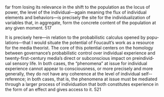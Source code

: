 far
from losing its relevance in the shift to the population as the locus of power,
the level of the individual—again meaning the flux of individual elements
and behaviors—is precisely the site for the individualization of variables
that, in aggregate, form the concrete content of the population at any given
moment. 517

It is precisely here—in relation to the probabilistic calculus opened by popu-
lations—that I would situate the potential of Foucault’s work as a resource
for the media theorist. The core of this potential centers on the homology
between governance’s probabilistic control over individual experience and
twenty-­first-­century media’s direct or subconscious impact on preindivid­
ual sensory life. In both cases, the “phenomena” at issue for individual
experience cannot appear to consciousness, or more precisely and more
generally, they do not have any coherence at the level of individual self-­
reference; in both cases, that is, the phenomena at issue must be mediated
through a larger process of individuation that both constitutes experience
in the form of an effect and gives access to it. 521

